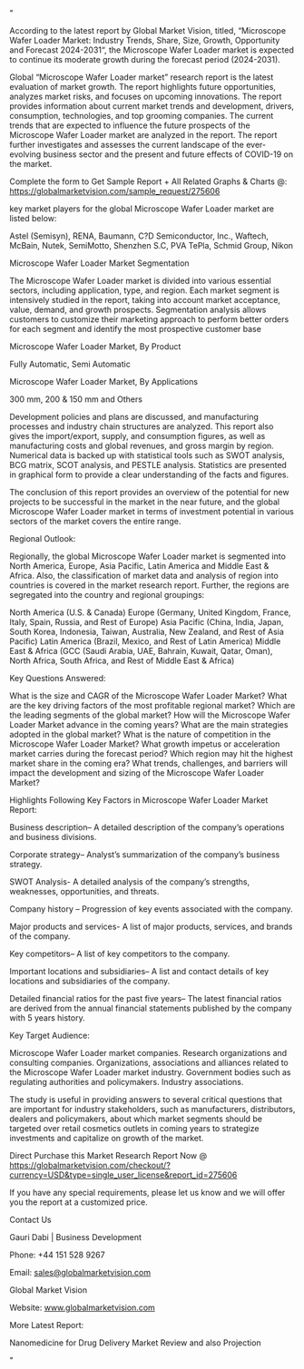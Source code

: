 "

According to the latest report by Global Market Vision, titled, “Microscope Wafer Loader Market: Industry Trends, Share, Size, Growth, Opportunity and Forecast 2024-2031“, the Microscope Wafer Loader market is expected to continue its moderate growth during the forecast period (2024-2031).

Global “Microscope Wafer Loader market” research report is the latest evaluation of market growth. The report highlights future opportunities, analyzes market risks, and focuses on upcoming innovations. The report provides information about current market trends and development, drivers, consumption, technologies, and top grooming companies. The current trends that are expected to influence the future prospects of the Microscope Wafer Loader market are analyzed in the report. The report further investigates and assesses the current landscape of the ever-evolving business sector and the present and future effects of COVID-19 on the market.

Complete the form to Get Sample Report + All Related Graphs & Charts @: https://globalmarketvision.com/sample_request/275606

key market players for the global Microscope Wafer Loader market are listed below:

Astel (Semisyn), RENA, Baumann, C?D Semiconductor, Inc., Waftech, McBain, Nutek, SemiMotto, Shenzhen S.C, PVA TePla, Schmid Group, Nikon

Microscope Wafer Loader Market Segmentation

The Microscope Wafer Loader market is divided into various essential sectors, including application, type, and region. Each market segment is intensively studied in the report, taking into account market acceptance, value, demand, and growth prospects. Segmentation analysis allows customers to customize their marketing approach to perform better orders for each segment and identify the most prospective customer base

Microscope Wafer Loader Market, By Product

Fully Automatic, Semi Automatic

Microscope Wafer Loader Market, By Applications

300 mm, 200 & 150 mm and Others

Development policies and plans are discussed, and manufacturing processes and industry chain structures are analyzed. This report also gives the import/export, supply, and consumption figures, as well as manufacturing costs and global revenues, and gross margin by region. Numerical data is backed up with statistical tools such as SWOT analysis, BCG matrix, SCOT analysis, and PESTLE analysis. Statistics are presented in graphical form to provide a clear understanding of the facts and figures.

The conclusion of this report provides an overview of the potential for new projects to be successful in the market in the near future, and the global Microscope Wafer Loader market in terms of investment potential in various sectors of the market covers the entire range.

Regional Outlook:

Regionally, the global Microscope Wafer Loader market is segmented into North America, Europe, Asia Pacific, Latin America and Middle East & Africa. Also, the classification of market data and analysis of region into countries is covered in the market research report. Further, the regions are segregated into the country and regional groupings:

North America (U.S. & Canada)
Europe (Germany, United Kingdom, France, Italy, Spain, Russia, and Rest of Europe)
Asia Pacific (China, India, Japan, South Korea, Indonesia, Taiwan, Australia, New Zealand, and Rest of Asia Pacific)
Latin America (Brazil, Mexico, and Rest of Latin America)
Middle East & Africa (GCC (Saudi Arabia, UAE, Bahrain, Kuwait, Qatar, Oman), North Africa, South Africa, and Rest of Middle East & Africa)

Key Questions Answered:

What is the size and CAGR of the Microscope Wafer Loader Market?
What are the key driving factors of the most profitable regional market?
Which are the leading segments of the global market?
How will the Microscope Wafer Loader Market advance in the coming years?
What are the main strategies adopted in the global market?
What is the nature of competition in the Microscope Wafer Loader Market?
What growth impetus or acceleration market carries during the forecast period?
Which region may hit the highest market share in the coming era?
What trends, challenges, and barriers will impact the development and sizing of the Microscope Wafer Loader Market?

Highlights Following Key Factors in Microscope Wafer Loader Market Report:

Business description– A detailed description of the company’s operations and business divisions.

Corporate strategy– Analyst’s summarization of the company’s business strategy.

SWOT Analysis- A detailed analysis of the company’s strengths, weaknesses, opportunities, and threats.

Company history – Progression of key events associated with the company.

Major products and services- A list of major products, services, and brands of the company.

Key competitors– A list of key competitors to the company.

Important locations and subsidiaries– A list and contact details of key locations and subsidiaries of the company.

Detailed financial ratios for the past five years– The latest financial ratios are derived from the annual financial statements published by the company with 5 years history.

Key Target Audience:

Microscope Wafer Loader market companies.
Research organizations and consulting companies.
Organizations, associations and alliances related to the Microscope Wafer Loader market industry.
Government bodies such as regulating authorities and policymakers.
Industry associations.

The study is useful in providing answers to several critical questions that are important for industry stakeholders, such as manufacturers, distributors, dealers and policymakers, about which market segments should be targeted over retail cosmetics outlets in coming years to strategize investments and capitalize on growth of the market.

Direct Purchase this Market Research Report Now @ https://globalmarketvision.com/checkout/?currency=USD&type=single_user_license&report_id=275606

If you have any special requirements, please let us know and we will offer you the report at a customized price.

Contact Us

Gauri Dabi | Business Development

Phone: +44 151 528 9267

Email: sales@globalmarketvision.com

Global Market Vision

Website: www.globalmarketvision.com




More Latest Report:

Nanomedicine for Drug Delivery Market Review and also Projection

"
